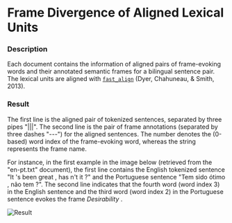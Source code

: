# Frame Divergence of Aligned Lexical Units

### Description
Each document contains the information of aligned pairs of frame-evoking words and their annotated semantic frames for a bilingual sentence pair. The lexical units are aligned with [`fast_align`](https://github.com/clab/fast_align) (Dyer, Chahuneau, & Smith, 2013). 


### Result
The first line is the aligned pair of tokenized sentences, separated by three pipes "|||". The second line is the pair of frame annotations (separated by three dashes "---") for the aligned sentences. The number denotes the (0-based) word index of the frame-evoking word, whereas the string represents the frame name. 

For instance, in the first example in the image below (retrieved from the "en-pt.txt" document), the first line contains the English tokenized sentence "It 's been great , has n't it ?" and the Portuguese sentence "Tem sido ótimo , não tem ?". The second line indicates that the fourth word (word index 3) in the English sentence and the third word (word index 2) in the Portuguese sentence evokes the frame *Desirability* .

![Result](https://github.com/FrameNetBrasil/webtool/blob/gsoc2020_1/GSoC2020/weekly_reports/assets/result_frame_divergence.png)
